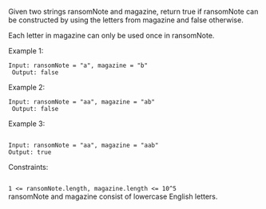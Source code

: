 Given two strings ransomNote and magazine, return true if ransomNote can be constructed by using the letters from magazine and false otherwise.

Each letter in magazine can only be used once in ransomNote.



Example 1:

<code>Input: ransomNote = "a", magazine = "b"<br>
Output: false
</code>

Example 2:

<code>Input: ransomNote = "aa", magazine = "ab"<br>
Output: false
</code>

Example 3:

<code>
Input: ransomNote = "aa", magazine = "aab"
Output: true
</code>

Constraints:

<code>
1 <= ransomNote.length, magazine.length <= 10^5<br></code>
ransomNote and magazine consist of lowercase English letters.